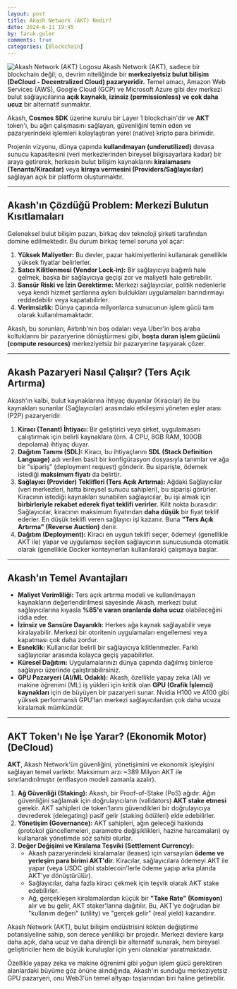 ```yaml
---
layout: post
title: Akash Network (AKT) Nedir?
date: 2024-6-11 19:45
by: faruk-guler
comments: true
categories: [Blockchain]
---
```


![Akash Network (AKT) Logosu](https://farukguler.com/assets/post_images/akash-network.jpg) Akash Network (AKT), sadece bir blockchain değil; o, devrim niteliğinde bir **merkeziyetsiz bulut bilişim (DeCloud - Decentralized Cloud) pazaryeridir.** Temel amacı, Amazon Web Services (AWS), Google Cloud (GCP) ve Microsoft Azure gibi dev merkezi bulut sağlayıcılarına **açık kaynaklı, izinsiz (permissionless) ve çok daha ucuz** bir alternatif sunmaktır.

Akash, **Cosmos SDK** üzerine kurulu bir Layer 1 blockchain'dir ve **AKT** token'ı, bu ağın çalışmasını sağlayan, güvenliğini temin eden ve pazaryerindeki işlemleri kolaylaştıran yerel (native) kripto para birimidir.

Projenin vizyonu, dünya çapında **kullanılmayan (underutilized)** devasa sunucu kapasitesini (veri merkezlerinden bireysel bilgisayarlara kadar) bir araya getirerek, herkesin bulut bilişim kaynaklarını **kiralamasını (Tenants/Kiracılar)** veya **kiraya vermesini (Providers/Sağlayıcılar)** sağlayan açık bir platform oluşturmaktır.

---

## Akash'ın Çözdüğü Problem: Merkezi Bulutun Kısıtlamaları 

Geleneksel bulut bilişim pazarı, birkaç dev teknoloji şirketi tarafından domine edilmektedir. Bu durum birkaç temel soruna yol açar:

1.  **Yüksek Maliyetler:** Bu devler, pazar hakimiyetlerini kullanarak genellikle yüksek fiyatlar belirlerler.
2.  **Satıcı Kilitlenmesi (Vendor Lock-in):** Bir sağlayıcıya bağımlı hale gelmek, başka bir sağlayıcıya geçişi zor ve maliyetli hale getirebilir.
3.  **Sansür Riski ve İzin Gerektirme:** Merkezi sağlayıcılar, politik nedenlerle veya kendi hizmet şartlarına aykırı buldukları uygulamaları barındırmayı reddedebilir veya kapatabilirler.
4.  **Verimsizlik:** Dünya çapında milyonlarca sunucunun işlem gücü tam olarak kullanılmamaktadır.

Akash, bu sorunları, Airbnb'nin boş odaları veya Uber'in boş araba koltuklarını bir pazaryerine dönüştürmesi gibi, **boşta duran işlem gücünü (compute resources)** merkeziyetsiz bir pazaryerine taşıyarak çözer.

---

## Akash Pazaryeri Nasıl Çalışır? (Ters Açık Artırma)

Akash'ın kalbi, bulut kaynaklarına ihtiyaç duyanlar (Kiracılar) ile bu kaynakları sunanlar (Sağlayıcılar) arasındaki etkileşimi yöneten eşler arası (P2P) pazaryeridir.

1.  **Kiracı (Tenant) İhtiyacı:** Bir geliştirici veya şirket, uygulamasını çalıştırmak için belirli kaynaklara (örn. 4 CPU, 8GB RAM, 100GB depolama) ihtiyaç duyar.
2.  **Dağıtım Tanımı (SDL):** Kiracı, bu ihtiyaçlarını **SDL (Stack Definition Language)** adı verilen basit bir konfigürasyon dosyasıyla tanımlar ve ağa bir "sipariş" (deployment request) gönderir. Bu siparişte, ödemek istediği **maksimum fiyatı** da belirtir.
3.  **Sağlayıcı (Provider) Teklifleri (Ters Açık Artırma):** Ağdaki Sağlayıcılar (veri merkezleri, hatta bireysel sunucu sahipleri), bu siparişi görürler. Kiracının istediği kaynakları sunabilen sağlayıcılar, bu işi almak için **birbirleriyle rekabet ederek fiyat teklifi verirler.** Kilit nokta burasıdır: Sağlayıcılar, kiracının maksimum fiyatından **daha düşük** bir fiyat teklif ederler. En düşük teklifi veren sağlayıcı işi kazanır. Buna **"Ters Açık Artırma" (Reverse Auction)** denir.
4.  **Dağıtım (Deployment):** Kiracı en uygun teklifi seçer, ödemeyi (genellikle AKT ile) yapar ve uygulaması seçilen sağlayıcının sunucusunda otomatik olarak (genellikle Docker konteynerları kullanılarak) çalışmaya başlar.

---

## Akash'ın Temel Avantajları

* **Maliyet Verimliliği:** Ters açık artırma modeli ve kullanılmayan kaynakların değerlendirilmesi sayesinde Akash, merkezi bulut sağlayıcılarına kıyasla **%85'e varan oranlarda daha ucuz** olabileceğini iddia eder.
* **İzinsiz ve Sansüre Dayanıklı:** Herkes ağa kaynak sağlayabilir veya kiralayabilir. Merkezi bir otoritenin uygulamaları engellemesi veya kapatması çok daha zordur.
* **Esneklik:** Kullanıcılar belirli bir sağlayıcıya kilitlenmezler. Farklı sağlayıcılar arasında kolayca geçiş yapabilirler.
* **Küresel Dağıtım:** Uygulamalarınızı dünya çapında dağılmış binlerce sağlayıcı üzerinde çalıştırabilirsiniz.
* **GPU Pazaryeri (AI/ML Odaklı):** Akash, özellikle yapay zeka (AI) ve makine öğrenimi (ML) iş yükleri için kritik olan **GPU (Grafik İşlemci) kaynakları** için de büyüyen bir pazaryeri sunar. Nvidia H100 ve A100 gibi yüksek performanslı GPU'ları merkezi sağlayıcılardan çok daha ucuza kiralamak mümkündür.

---

## AKT Token'ı Ne İşe Yarar? (Ekonomik Motor) (DeCloud)

**AKT**, Akash Network'ün güvenliğini, yönetişimini ve ekonomik işleyişini sağlayan temel varlıktır. Maksimum arzı ~389 Milyon AKT ile sınırlandırılmıştır (enflasyon modeli zamanla azalır).

1.  **Ağ Güvenliği (Staking):** Akash, bir Proof-of-Stake (PoS) ağıdır. Ağın güvenliğini sağlamak için doğrulayıcıların (validators) **AKT stake etmesi** gerekir. AKT sahipleri de token'larını güvendikleri bir doğrulayıcıya devrederek (delegating) pasif gelir (staking ödülleri) elde edebilirler.
2.  **Yönetişim (Governance):** AKT sahipleri, ağın geleceği hakkında (protokol güncellemeleri, parametre değişiklikleri, hazine harcamaları) oy kullanarak yönetimde söz sahibi olurlar.
3.  **Değer Değişimi ve Kiralama Teşviki (Settlement Currency):**
    * Akash pazaryerindeki kiralamalar (leases) için varsayılan **ödeme ve yerleşim para birimi AKT'dir.** Kiracılar, sağlayıcılara ödemeyi AKT ile yapar (veya USDC gibi stablecoin'lerle ödeme yapıp arka planda AKT'ye dönüştürülür).
    * Sağlayıcılar, daha fazla kiracı çekmek için teşvik olarak AKT stake edebilirler.
    * Ağ, gerçekleşen kiralamalardan küçük bir **"Take Rate" (Komisyon)** alır ve bu gelir, AKT staker'larına dağıtılır. Bu, AKT'ye doğrudan bir "kullanım değeri" (utility) ve "gerçek gelir" (real yield) kazandırır.

Akash Network (AKT), bulut bilişim endüstrisini kökten değiştirme potansiyeline sahip, son derece yenilikçi bir projedir. Merkezi devlere karşı daha açık, daha ucuz ve daha dirençli bir alternatif sunarak, hem bireysel geliştiriciler hem de büyük kuruluşlar için yeni olanaklar yaratmaktadır.

Özellikle yapay zeka ve makine öğrenimi gibi yoğun işlem gücü gerektiren alanlardaki büyüme göz önüne alındığında, Akash'ın sunduğu merkeziyetsiz GPU pazaryeri, onu Web3'ün temel altyapı taşlarından biri haline getirebilir.